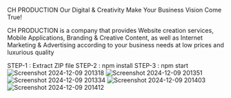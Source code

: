 CH PRODUCTION
Our Digital & Creativity Make Your Business Vision Come True!

CH PRODUCTION is a company that provides Website creation services, Mobile Applications,
Branding & Creative Content, as well as Internet Marketing & Advertising according to your business 
needs at low prices and luxurious quality

STEP-1 : Extract ZIP file
STEP-2 : npm install
STEP-3 : npm start
![Screenshot 2024-12-09 201318](https://github.com/user-attachments/assets/75ff920d-c295-48ab-b86b-a8d174d46425)
![Screenshot 2024-12-09 201351](https://github.com/user-attachments/assets/cf3030b0-acee-4b3d-b7f7-32d58f869e3d)
![Screenshot 2024-12-09 201334](https://github.com/user-attachments/assets/2baa731a-e978-4ecf-a1a3-c6350f6cee01)
![Screenshot 2024-12-09 201403](https://github.com/user-attachments/assets/11724cff-3e5e-43f8-ac52-108316e8a34e)
![Screenshot 2024-12-09 201412](https://github.com/user-attachments/assets/418d2e05-3efe-4029-96e6-834a9df49726)
